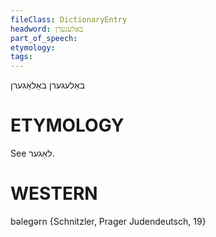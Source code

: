 ```yaml
---
fileClass: DictionaryEntry
headword: באַלעגערן
part_of_speech: 
etymology: 
tags: 
---
```

באַלעגערן
באַלאַגערן

ETYMOLOGY
===========
See לאַגער.

WESTERN
========

bəlegərn {Schnitzler, Prager Judendeutsch, 19}
